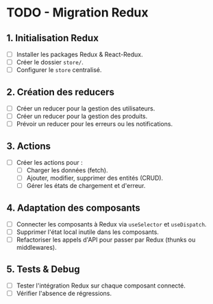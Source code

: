 # TODO - Migration Redux

## 1. Initialisation Redux

- [ ] Installer les packages Redux & React-Redux.
- [ ] Créer le dossier `store/`.
- [ ] Configurer le `store` centralisé.

## 2. Création des reducers

- [ ] Créer un reducer pour la gestion des utilisateurs.
- [ ] Créer un reducer pour la gestion des produits.
- [ ] Prévoir un reducer pour les erreurs ou les notifications.

## 3. Actions

- [ ] Créer les actions pour :
  - [ ] Charger les données (fetch).
  - [ ] Ajouter, modifier, supprimer des entités (CRUD).
  - [ ] Gérer les états de chargement et d'erreur.

## 4. Adaptation des composants

- [ ] Connecter les composants à Redux via `useSelector` et `useDispatch`.
- [ ] Supprimer l'état local inutile dans les composants.
- [ ] Refactoriser les appels d'API pour passer par Redux (thunks ou middlewares).

## 5. Tests & Debug

- [ ] Tester l'intégration Redux sur chaque composant connecté.
- [ ] Vérifier l'absence de régressions.
